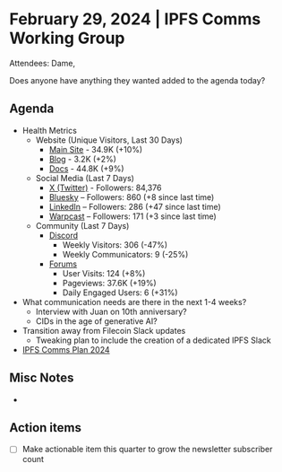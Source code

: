 # February 29, 2024 | IPFS Comms Working Group
Attendees: Dame, 

Does anyone have anything they wanted added to the agenda today?

## Agenda

- Health Metrics
  - Website (Unique Visitors, Last 30 Days)
    - [Main Site](https://plausible.io/ipfs.tech) - 34.9K (+10%)
    - [Blog](https://plausible.io/blog.ipfs.tech) - 3.2K (+2%)
    - [Docs](https://plausible.io/docs.ipfs.tech) - 44.8K (+9%)
   - Social Media (Last 7 Days)
      - [X (Twitter)](https://twitter.com/IPFS) - Followers: 84,376
      - [Bluesky](https://bsky.app/profile/ipfs.tech) – Followers: 860 (+8 since last time)
      - [LinkedIn](https://www.linkedin.com/company/ipfstech/) – Followers: 286 (+47 since last time)
      - [Warpcast](https://warpcast.com/ipfs) – Followers: 171 (+3 since last time)
  - Community (Last 7 Days)
    - [Discord](https://discord.gg/vj7qWuAyHY)
      - Weekly Visitors: 306 (-47%)
      - Weekly Communicators: 9 (-25%)
    - [Forums](https://discuss.ipfs.tech/)
      - User Visits: 124 (+8%)
      - Pageviews: 37.6K (+19%)
      - Daily Engaged Users: 6 (+31%)
- What communication needs are there in the next 1-4 weeks?
  - Interview with Juan on 10th anniversary?
  - CIDs in the age of generative AI?
- Transition away from Filecoin Slack updates
  - Tweaking plan to include the creation of a dedicated IPFS Slack
- [IPFS Comms Plan 2024](https://docs.google.com/presentation/d/1pj0A1dxK9lgL-1XVRaOWcJDGIx2IXdakXZB6TMm0KSM/edit?usp=sharing)

## Misc Notes
- 

## Action items
- [ ] Make actionable item this quarter to grow the newsletter subscriber count
